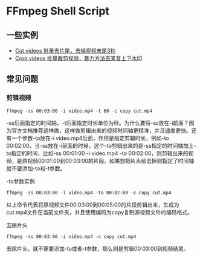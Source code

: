 # FFmpeg Shell Script

## 一些实例

- [Cut videos 批量去片尾，去掉视频末尾3秒](cut.sh)
- [Crop videos 批量裁剪视频，暴力方法去某音上下水印](crop.sh)

## 常见问题

### 剪辑视频
```
ffmpeg -ss 00:03:00 -i video.mp4 -t 60 -c copy cut.mp4
```
-ss后面指定的时间轴，-t后面指定时长单位为秒。为什么要将-ss放在-i前面？因为官方文档推荐这样做，这样做剪辑出来的视频时间轴更精准，并且速度更快。还有一个参数-to放在-i video.mp4后面，作用是指定剪辑时长，例如-to 00:02:00，当-ss放在-i前面的时候，这个-to剪辑出来的是-ss指定的时间轴加上-to指定的时间，比如-ss 00:01:00 -i video.mp4 -to 00:02:00，则剪辑出来的视频，是原视频00:01:00到00:03:00的片段。如果想把片头给去掉则指定了时间轴就不要添加-to和-t参数。

-to参数实例
```
ffmpeg -ss 00:03:00 -i video.mp4 -to 00:02:00 -c copy cut.mp4
```
以上命令代表将原视频文件00:03:00到00:05:00的片段剪辑出来，生成为cut.mp4文件在当前文件夹，并且使用编码为copy复制源视频文件的编码格式。

去除片头
```
ffmpeg -ss 00:03:00 -i video.mp4 -c copy cut.mp4
```
去除片头，就不需要添加-to或者-t参数，那么则是剪辑00:03:00到视频结尾。
